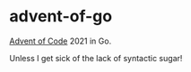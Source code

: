 # advent-of-go

[Advent of Code](https://adventofcode.com/2015/day/4) 2021 in Go.

Unless I get sick of the lack of syntactic sugar!